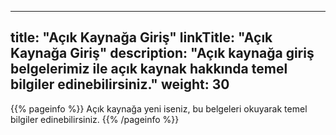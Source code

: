 
---
title: "Açık Kaynağa Giriş"
linkTitle: "Açık Kaynağa Giriş"
description: "Açık kaynağa giriş belgelerimiz ile açık kaynak hakkında temel bilgiler edinebilirsiniz."
weight: 30
---

{{% pageinfo %}}
Açık kaynağa yeni iseniz, bu belgeleri okuyarak temel bilgiler edinebilirsiniz.
{{% /pageinfo %}}


